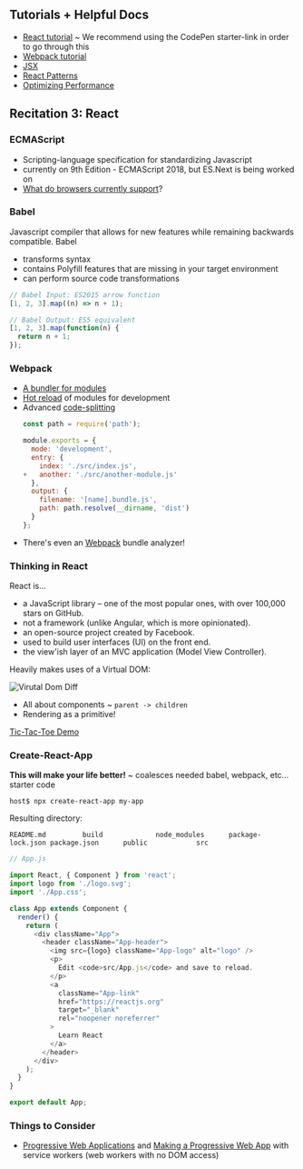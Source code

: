## Tutorials + Helpful Docs

- [React tutorial](https://reactjs.org/tutorial/tutorial.html) ~ We recommend
using the CodePen starter-link in order to go through this
- [Webpack tutorial](https://webpack.js.org/guides/getting-started/)
- [JSX](https://reactjs.org/docs/introducing-jsx.html)
- [React Patterns](https://reactpatterns.com/)
- [Optimizing Performance](https://reactjs.org/docs/optimizing-performance.html)

## Recitation 3: React

### ECMAScript

* Scripting-language specification for standardizing Javascript
* currently on 9th Edition - ECMAScript 2018, but ES.Next is being worked on
* [What do browsers currently support](https://kangax.github.io/compat-table/es6/)?

### Babel

Javascript compiler that allows for new features while remaining
backwards compatible. Babel

* transforms syntax
* contains Polyfill features that are missing in your target environment
* can perform source code transformations

```js
// Babel Input: ES2015 arrow function
[1, 2, 3].map((n) => n + 1);

// Babel Output: ES5 equivalent
[1, 2, 3].map(function(n) {
  return n + 1;
});
```

### Webpack

* [A bundler for modules](https://webpack.js.org/guides/getting-started/)
* [Hot reload](https://webpack.js.org/concepts/hot-module-replacement/) of
modules for development
* Advanced [code-splitting](https://webpack.js.org/guides/code-splitting/)
  ```js
  const path = require('path');

  module.exports = {
    mode: 'development',
    entry: {
      index: './src/index.js',
  +   another: './src/another-module.js'
    },
    output: {
      filename: '[name].bundle.js',
      path: path.resolve(__dirname, 'dist')
    }
  };
  ```
* There's even an [Webpack](https://github.com/webpack-contrib/webpack-bundle-analyzer) bundle analyzer!

### Thinking in React

React is...

* a JavaScript library – one of the most popular ones, with over 100,000 stars
on GitHub.
* not a framework (unlike Angular, which is more opinionated).
* an open-source project created by Facebook.
* used to build user interfaces (UI) on the front end.
* the view'ish layer of an MVC application (Model View Controller).

Heavily makes uses of a Virtual DOM:

![Virutal Dom Diff]("./images/vdom.png")

* All about components ~ `parent -> children`
* Rendering as a primitive!

[Tic-Tac-Toe Demo](https://codepen.io/zeeshanlakhani/pen/WPwPqj)

### Create-React-App

**This will make your life better!** ~ coalesces needed babel, webpack, etc...
starter code

```shell
host$ npx create-react-app my-app
```

Resulting directory:

```shell
README.md         build             node_modules      package-lock.json package.json      public            src
```

```js
// App.js

import React, { Component } from 'react';
import logo from './logo.svg';
import './App.css';

class App extends Component {
  render() {
    return (
      <div className="App">
        <header className="App-header">
          <img src={logo} className="App-logo" alt="logo" />
          <p>
            Edit <code>src/App.js</code> and save to reload.
          </p>
          <a
            className="App-link"
            href="https://reactjs.org"
            target="_blank"
            rel="noopener noreferrer"
          >
            Learn React
          </a>
        </header>
      </div>
    );
  }
}

export default App;
```

### Things to Consider

- [Progressive Web Applications](https://developers.google.com/web/progressive-web-apps/) and
[Making a Progressive Web App](https://facebook.github.io/create-react-app/docs/making-a-progressive-web-app) with service
workers (web workers with no DOM access)
